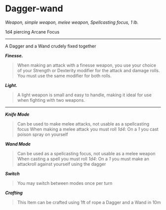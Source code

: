 # Dagger-wand

*Weapon, simple weapon, melee weapon, Spellcasting focus, 1 lb.*

1d4 piercing
Arcane Focus

______________________________________________________________________

A Dagger and a Wand crudely fixed together

***Finesse.***

> When making an attack with a finesse weapon, you use your choice of your
> Strength or Dexterity modifier for the attack and damage rolls.
> You must use the same modifier for both rolls.

***Light.***

> A light weapon is small and easy to handle,
> making it ideal for use when fighting with two weapons.

______________________________________________________________________

***Knife Mode***

> Can be used to make melee attacks, not usable as a spellcasting focus
> When making a melee attack you must roll *1d4*:
> On a *1* you cast poison spray on yourself

***Wand Mode***

> Can be used as a spellcasting focus, not usable as a melee weapon
> When casting a spell you must roll *1d4*:
> On a *1* you must make an attackroll against yourself using the dagger

***Switch***

> You may switch between modes once per turn

***Crafting***

> This Item can be crafted using 1ft of rope a Dagger and a Wand in 10m
